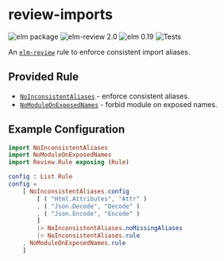 # review-imports

![elm package](https://img.shields.io/elm-package/v/sparksp/elm-review-imports)
![elm-review 2.0](https://img.shields.io/badge/elm--review-2.0-%231293D8)
![elm 0.19](https://img.shields.io/badge/elm-0.19-%231293D8)
![Tests](https://github.com/sparksp/elm-review-imports/workflows/Tests/badge.svg)

An [`elm-review`](https://package.elm-lang.org/packages/jfmengels/elm-review/latest/) rule to enforce consistent import aliases.

## Provided Rule

- [`NoInconsistentAliases`](https://package.elm-lang.org/packages/sparksp/elm-review-imports/1.0.0/NoUnusedPorts) - enforce consistent aliases.
- [`NoModuleOnExposedNames`](https://package.elm-lang.org/packages/sparksp/elm-review-imports/1.0.0/NoModuleOnExposedNames) - forbid module on exposed names.

## Example Configuration

```elm
import NoInconsistentAliases
import NoModuleOnExposedNames
import Review.Rule exposing (Rule)

config : List Rule
config =
    [ NoInconsistentAliases.config
        [ ( "Html.Attributes", "Attr" )
        , ( "Json.Decode", "Decode" )
        , ( "Json.Encode", "Encode" )
        ]
        |> NoInconsistentAliases.noMissingAliases
        |> NoInconsistentAliases.rule
    , NoModuleOnExposedNames.rule
    ]
```